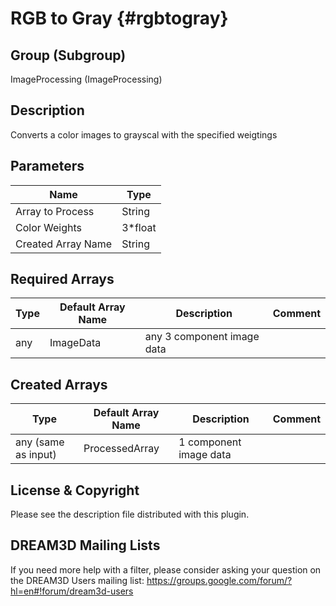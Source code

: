 RGB to Gray {#rgbtogray}
=====

## Group (Subgroup) ##
ImageProcessing (ImageProcessing)


## Description ##
Converts a color images to grayscal with the specified weigtings

## Parameters ##
| Name             | Type |
|------------------|------|
| Array to Process | String |
| Color Weights | 3*float |
| Created Array Name | String |

## Required Arrays ##

| Type | Default Array Name | Description | Comment |
|------|--------------------|-------------|---------|
| any | ImageData | any 3 component image data       | |


## Created Arrays ##

| Type | Default Array Name | Description | Comment |
|------|--------------------|-------------|---------|
| any (same as input) | ProcessedArray | 1 component image data       | |




## License & Copyright ##

Please see the description file distributed with this plugin.

## DREAM3D Mailing Lists ##

If you need more help with a filter, please consider asking your question on the DREAM3D Users mailing list:
https://groups.google.com/forum/?hl=en#!forum/dream3d-users




